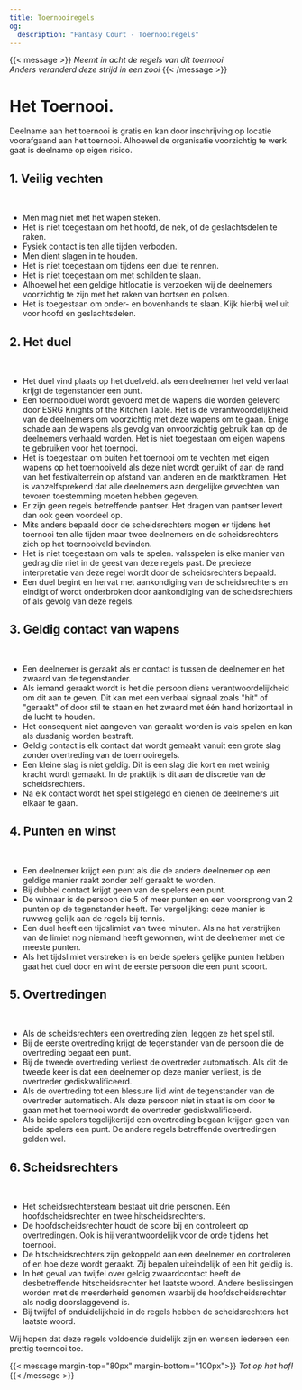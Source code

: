 ```yaml
---
title: Toernooiregels
og:
  description: "Fantasy Court - Toernooiregels"
---
```

{{< message >}}
  _Neemt in acht de regels van dit toernooi_ \
  _Anders veranderd deze strijd in een zooi_
{{< /message >}}

# Het Toernooi.
Deelname aan het toernooi is gratis en kan door inschrijving op locatie voorafgaand aan het toernooi.
Alhoewel de organisatie voorzichtig te werk gaat is deelname op eigen risico. 

## 1. Veilig vechten
&nbsp;
* Men mag niet met het wapen steken.
* Het is niet toegestaan om het hoofd, de nek, of de geslachtsdelen te raken.
* Fysiek contact is ten alle tijden verboden.
* Men dient slagen in te houden.
* Het is niet toegestaan om tijdens een duel te rennen.
* Het is niet toegestaan om met schilden te slaan.
* Alhoewel het een geldige hitlocatie is verzoeken wij de deelnemers voorzichtig te zijn met het raken van bortsen en polsen.
* Het is toegestaan om onder- en bovenhands te slaan. Kijk hierbij wel uit voor hoofd en geslachtsdelen.
## 2. Het duel
&nbsp;
* Het duel vind plaats op het duelveld. als een deelnemer het veld verlaat krijgt de tegenstander een punt.
* Een toernooiduel wordt gevoerd met de wapens die worden geleverd door ESRG Knights of the Kitchen Table. Het is de verantwoordelijkheid van de deelnemers om voorzichtig met deze wapens om te gaan. Enige schade aan de wapens als gevolg van onvoorzichtig gebruik kan op de deelnemers verhaald worden. Het is niet toegestaan om eigen wapens te gebruiken voor het toernooi.
* Het is toegestaan om buiten het toernooi om te vechten met eigen wapens op het toernooiveld als deze niet wordt geruikt of aan de rand van het festivalterrein op afstand van anderen en de marktkramen. Het is vanzelfsprekend dat alle deelnemers aan dergelijke gevechten van tevoren toestemming moeten hebben gegeven.
* Er zijn geen regels betreffende pantser. Het dragen van pantser levert dan ook geen voordeel op.
* Mits anders bepaald door de scheidsrechters mogen er tijdens het toernooi ten alle tijden maar twee deelnemers en de scheidsrechters zich op het toernooiveld bevinden.
* Het is niet toegestaan om vals te spelen. valsspelen is elke manier van gedrag die niet in de geest van deze regels past. De precieze interpretatie van deze regel wordt door de scheidsrechters bepaald.
* Een duel begint en hervat met aankondiging van de scheidsrechters en eindigt of wordt onderbroken door aankondiging van de scheidsrechters of als gevolg van deze regels.
## 3. Geldig contact van wapens
&nbsp;
* Een deelnemer is geraakt als er contact is tussen de deelnemer en het zwaard van de tegenstander.
* Als iemand geraakt wordt is het die persoon diens verantwoordelijkheid om dit aan te geven. Dit kan met een verbaal signaal zoals "hit" of "geraakt" of door stil te staan en het zwaard met één hand horizontaal in de lucht te houden.
* Het consequent niet aangeven van geraakt worden is vals spelen en kan als dusdanig worden bestraft.
* Geldig contact is elk contact dat wordt gemaakt vanuit een grote slag zonder overtreding van de toernooiregels.
* Een kleine slag is niet geldig. Dit is een slag die kort en met weinig kracht wordt gemaakt. In de praktijk is dit aan de discretie van de scheidsrechters.
* Na elk contact wordt het spel stilgelegd en dienen de deelnemers uit elkaar te gaan.
## 4. Punten en winst
&nbsp;
* Een deelnemer krijgt een punt als die de andere deelnemer op een geldige manier raakt zonder zelf geraakt te worden.
* Bij dubbel contact krijgt geen van de spelers een punt.
* De winnaar is de persoon die 5 of meer punten en een voorsprong van 2 punten op de tegenstander heeft. Ter vergelijking: deze manier is ruwweg gelijk aan de regels bij tennis.
* Een duel heeft een tijdslimiet van twee minuten. Als na het verstrijken van de limiet nog niemand heeft gewonnen, wint de deelnemer met de meeste punten.
* Als het tijdslimiet verstreken is en beide spelers gelijke punten hebben gaat het duel door en wint de eerste persoon die een punt scoort.
## 5. Overtredingen
&nbsp;
* Als de scheidsrechters een overtreding zien, leggen ze het spel stil.
* Bij de eerste overtreding krijgt de tegenstander van de persoon die de overtreding begaat een punt.
* Bij de tweede overtreding verliest de overtreder automatisch. Als dit de tweede keer is dat een deelnemer op deze manier verliest, is de overtreder gediskwalificeerd.
* Als de overtreding tot een blessure lijd wint de tegenstander van de overtreder automatisch. Als deze persoon niet in staat is om door te gaan met het toernooi wordt de overtreder gediskwalificeerd.
* Als beide spelers tegelijkertijd een overtreding begaan krijgen geen van beide spelers een punt. De andere regels betreffende overtredingen gelden wel.
## 6. Scheidsrechters
&nbsp;
* Het scheidsrechtersteam bestaat uit drie personen. Eén hoofdscheidsrechter en twee hitscheidsrechters.
* De hoofdscheidsrechter houdt de score bij en controleert op overtredingen. Ook is hij verantwoordelijk voor de orde tijdens het toernooi.
* De hitscheidsrechters zijn gekoppeld aan een deelnemer en controleren of en hoe deze wordt geraakt. Zij bepalen uiteindelijk of een hit geldig is.
* In het geval van twijfel over geldig zwaardcontact heeft de desbetreffende hitscheidsrechter het laatste woord. Andere beslissingen worden met de meerderheid genomen waarbij de hoofdscheidsrechter als nodig doorslaggevend is.
* Bij twijfel of onduidelijkheid in de regels hebben de scheidsrechters het laatste woord.

Wij hopen dat deze regels voldoende duidelijk zijn en wensen iedereen een prettig toernooi toe.


{{< message margin-top="80px" margin-bottom="100px">}}
_Tot op het hof!_
{{< /message >}}
